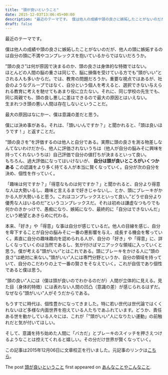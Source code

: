 ```yaml
---
title: "頭が良いということ"
date: 2015-12-03T13:06:45+00:00
description: "最近のテーマです。 僕は他人の成績や頭の良さに嫉妬したことがないのだが、他人の頭に嫉妬するのは自分の頭に不満やコンプレックスを抱いているからではないだろうか。 ”頭の良さ”は何が原因で決まるのか、頭の良さは身体的な特徴で ..."
draft: false
---
```


最近のテーマです。

僕は他人の成績や頭の良さに嫉妬したことがないのだが、他人の頭に嫉妬するのは自分の頭に不満やコンプレックスを抱いているからではないだろうか。

”頭の良さ”は何が原因で決まるのか、頭の良さは身体的な特徴ではない。  
ほとんどの人間の脳の重さは同じで、脳に損傷を受けている方でも”頭がいい”とされる人も多いからだ。では、教育の問題だろうか。重要な視点ではあるが、社会のようなグループではなく、自分という個人を考えると、選択できない与えられる教育に考えを馳せてもあまり役に立たない。それに、同じ学校の先生でも、同じ両親でも、頭の良し悪しに差はできるので最大の原因とはいえない。  
生まれつき頭の悪い人間は存在しないということだ。

最大の原因はなにかー、僕は意識の差だと思う。

僕には決め事がある。それは、「頭いいんですか？」と聞かれると、「頭は良いほうです！」と返すことだ。

”頭の良さを”を評価するのは他人と自分である。実際に頭の良さを測る物差しなんてないわけだから、他人に評価されないうちは（他人が自分の脳みそに興味を持ってくれないうちは）自己評価で自分の値打ちが決まるといって良い。  
もちろん、過大評価になってはいけないが、 **自分は頭が良いところがいくつかある** この認識をより多く持てる人が本当に賢くなっていく。自分が次の自分を決め、個性を作っていく。

「趣味は何ですか？」「得意なものは何ですか？」と聞かれると、自分より得意な人は大勢いるし、趣味と言えるまで好きじゃないし、とか、頭にブレーキがかかる人が大勢いると思う。これはコンプレックスといって良い。”どうせ自分より優秀な人はいるのだ”というコンプレックスだ。それは初めは謙虚なつもりでも何かのきかっけで、愚痴になり、嫉妬になり、最終的に「自分はできないんだ」という絶望とあきらめに代わる。

本来、「好き」や「得意」な事は自分が感じているだ。他人の目線を感じ、自分を卑下することが自分の脳みそに一番の悪影響を与え、成長する機会を奪っていく。素直に自分の趣味趣向を認められる人が、自分の「好き」や「得意」に、詳しくなっていくのは当然であるし、気が付けばマニアックな領域に入っていくと思う。僕が考える”頭がいい”とはこれである。頭にブレーキをかける人に”頭の良さ”は絶対に来ない。”頭がいい”人には専門分野というか、自分の領域を持っていて、自分のこだわりの上で一番の賢さをそなえていく。これが自信であり個性であると僕は思う。

”頭の良い”人には（僕は頭が良いのでわかるのだが）人間が立体的に見える。見た目（身体的特徴）には表れない人間の凹凸（意識の差）が感じられるはずだ。なぜなら”頭がいい”人がそうだからである。

もうすでに時代は、個性豊かになってきました。特に若い世代は世代論ではくくれないほど多様な内面世界を抱えている人たちであふれています。どうか、責任ある世を動かしている人々には、これが「”頭がいい”人になりたい運動」の前触れだと気が付いてほしい。

そして、意識を持ち始めた人間に「バカだ」とブレーキのスイッチを押さえつけるようなことは控えてくれると嬉しい。その分だけ世界が賢くなっていく。

この記事は2015年12月06日に文章校正を行いました。元記事のリンクは[こちら](http://cfw4.dip.jp/wordpress/bak_1)。

The post [頭が良いということ](https://blog.cfw4.tokyo/wordpress/241/) first appeared on [あんなことやこんなこと](https://blog.cfw4.tokyo).